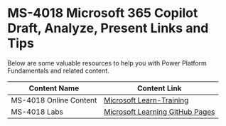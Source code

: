 # MS-4018 Microsoft 365 Copilot Draft, Analyze, Present Links and Tips

Below are some valuable resources to help you with Power Platform Fundamentals and related content.

| Content Name                                   | Content Link                                                                 |
|-----------------------------------------------|------------------------------------------------------------------------------|
| MS-4018 Online Content                                   | [Microsoft Learn-Training](https://learn.microsoft.com/en-us/training/paths/draft-analyze-present-microsoft-365-copilot/) |
| MS-4018 Labs                                    | [Microsoft Learning GitHub Pages](https://github.com/MicrosoftLearning/MS-4018-Draft-analyze-present-Microsoft-365-Copilot/tree/master/Instructions/Labs) |
